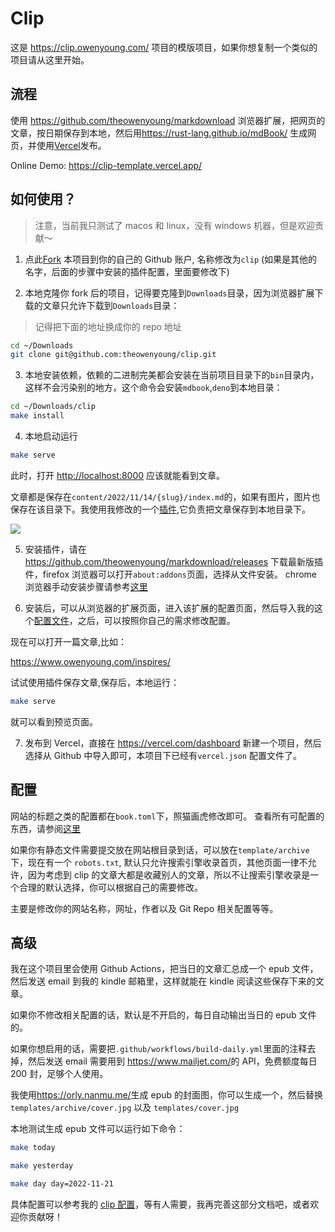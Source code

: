 # Clip

这是 <https://clip.owenyoung.com/> 项目的模版项目，如果你想复制一个类似的项目请从这里开始。

## 流程

使用 <https://github.com/theowenyoung/markdownload> 浏览器扩展，把网页的文章，按日期保存到本地，然后用<https://rust-lang.github.io/mdBook/> 生成网页，并使用[Vercel](https://vercel.com/dashboard)发布。

Online Demo: <https://clip-template.vercel.app/>

## 如何使用？

> 注意，当前我只测试了 macos 和 linux，没有 windows 机器，但是欢迎贡献～

1. 点此[Fork](https://github.com/theowenyoung/clip-template/fork) 本项目到你的自己的 Github 账户, 名称修改为`clip` (如果是其他的名字，后面的步骤中安装的插件配置，里面要修改下)

2. 本地克隆你 fork 后的项目，记得要克隆到`Downloads`目录，因为浏览器扩展下载的文章只允许下载到`Downloads`目录：

> 记得把下面的地址换成你的 repo 地址

```bash
cd ~/Downloads
git clone git@github.com:theowenyoung/clip.git
```

3. 本地安装依赖，依赖的二进制完美都会安装在当前项目目录下的`bin`目录内，这样不会污染别的地方，这个命令会安装`mdbook`,`deno`到本地目录：

```bash
cd ~/Downloads/clip
make install
```

4. 本地启动运行

```bash
make serve
```

此时，打开 <http://localhost:8000> 应该就能看到文章。

文章都是保存在`content/2022/11/14/{slug}/index.md`的，如果有图片，图片也保存在该目录下。我使用我修改的一个[插件](https://github.com/theowenyoung/markdownload),它负责把文章保存到本地目录下。

![](https://i.imgur.com/pTvQQ1h.png)

5. 安装插件，请在<https://github.com/theowenyoung/markdownload/releases> 下载最新版插件，firefox 浏览器可以打开`about:addons`页面，选择从文件安装。 chrome 浏览器手动安装步骤请参考[这里](https://github.com/immersive-translate/immersive-translate/blob/main/readme.md#chrome-%E6%89%8B%E5%8A%A8%E5%AE%89%E8%A3%85)

6. 安装后，可以从浏览器的扩展页面，进入该扩展的配置页面，然后导入我的这个[配置文件](https://raw.githubusercontent.com/theowenyoung/clip-template/main/markdownload-config.json)，之后，可以按照你自己的需求修改配置。

现在可以打开一篇文章,比如：

<https://www.owenyoung.com/inspires/>

试试使用插件保存文章,保存后，本地运行：

```bash
make serve
```

就可以看到预览页面。

7. 发布到 Vercel，直接在 <https://vercel.com/dashboard> 新建一个项目，然后选择从 Github 中导入即可，本项目下已经有`vercel.json` 配置文件了。

## 配置

网站的标题之类的配置都在`book.toml`下，照猫画虎修改即可。 查看所有可配置的东西，请参阅[这里](https://rust-lang.github.io/mdBook/format/configuration/index.html)

如果你有静态文件需要提交放在网站根目录到话，可以放在`template/archive` 下，现在有一个 `robots.txt`, 默认只允许搜索引擎收录首页，其他页面一律不允许，因为考虑到 clip 的文章大都是收藏别人的文章，所以不让搜索引擎收录是一个合理的默认选择，你可以根据自己的需要修改。

主要是修改你的网站名称，网址，作者以及 Git Repo 相关配置等等。

## 高级

我在这个项目里会使用 Github Actions，把当日的文章汇总成一个 epub 文件，然后发送 email 到我的 kindle 邮箱里，这样就能在 kindle 阅读这些保存下来的文章。

如果你不修改相关配置的话，默认是不开启的，每日自动输出当日的 epub 文件的。

如果你想启用的话，需要把`.github/workflows/build-daily.yml`里面的注释去掉，然后发送 email 需要用到 <https://www.mailjet.com/>的 API，免费额度每日 200 封，足够个人使用。

我使用<https://orly.nanmu.me/>生成 epub 的封面图，你可以生成一个，然后替换 `templates/archive/cover.jpg` 以及 `templates/cover.jpg`

本地测试生成 epub 文件可以运行如下命令：

```bash
make today
```

```bash
make yesterday
```

```bash
make day day=2022-11-21
```

具体配置可以参考我的 [clip 配置](https://github.com/theowenyoung/clip/blob/main/.github/workflows/build-daily.yml)，等有人需要，我再完善这部分文档吧，或者欢迎你贡献呀！

